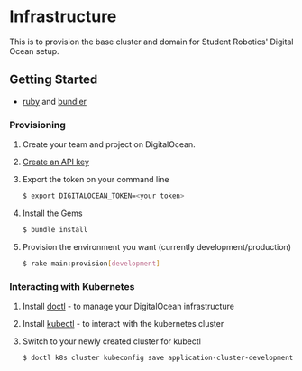 # Infrastructure

This is to provision the base cluster and domain for Student Robotics' Digital
Ocean setup.

## Getting Started

* [ruby][ruby] and [bundler][bundler]

### Provisioning

1. Create your team and project on DigitalOcean.

2. [Create an API key][dotoken]

3. Export the token on your command line
   
   ```bash
   $ export DIGITALOCEAN_TOKEN=<your token>
   ```

4. Install the Gems

   ```bash
   $ bundle install
   ```

5. Provision the environment you want (currently development/production)

    ```bash
    $ rake main:provision[development]
    ```

### Interacting with Kubernetes

1. Install [doctl][doctl] - to manage your DigitalOcean infrastructure
2. Install [kubectl][kubectl] - to interact with the kubernetes cluster

3. Switch to your newly created cluster for kubectl
   
   ```bash
   $ doctl k8s cluster kubeconfig save application-cluster-development
   ```

[ruby]: https://www.ruby-lang.org/en/documentation/installation/
[bundler]: https://bundler.io/#getting-started
[doctl]: https://github.com/digitalocean/doctl#installing-doctl
[kubectl]: https://kubernetes.io/docs/tasks/tools/install-kubectl/
[dotoken]: https://cloud.digitalocean.com/account/api/tokens
